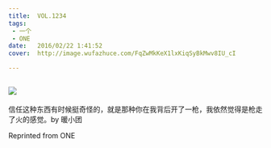```yaml
---
title:	VOL.1234
tags:
 - 一个
 - ONE
date:	2016/02/22 1:41:52
cover:	http://image.wufazhuce.com/FqZwMkKeX1lxKiqSyBkMwv8IU_cI

---
```

![](http://image.wufazhuce.com/FqZwMkKeX1lxKiqSyBkMwv8IU_cI)
---

信任这种东西有时候挺奇怪的，就是那种你在我背后开了一枪，我依然觉得是枪走了火的感觉。by 暖小团
 
Reprinted from ONE
